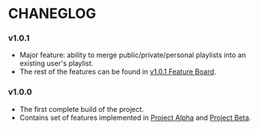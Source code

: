 # CHANEGLOG

### v1.0.1

* Major feature: ability to merge public/private/personal playlists into an existing user's playlist.
* The rest of the features can be found in [v1.0.1 Feature Board](https://github.com/DalerAsrorov/componofy/projects/3).

### v1.0.0

* The first complete build of the project.
* Contains set of features implemented in [Project Alpha](https://github.com/DalerAsrorov/componofy/projects/1)
  and [Project Beta](https://github.com/DalerAsrorov/componofy/projects/2).
